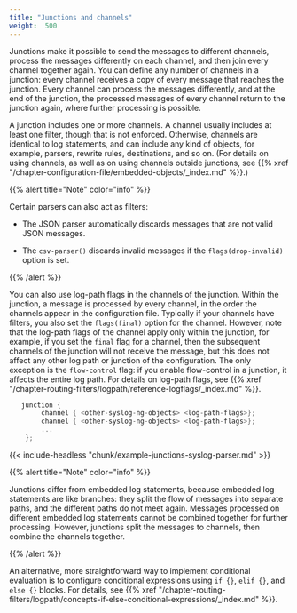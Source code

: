 ```yaml
---
title: "Junctions and channels"
weight:  500
---
```

<!-- DISCLAIMER: This file is based on the syslog-ng Open Source Edition documentation https://github.com/balabit/syslog-ng-ose-guides/commit/2f4a52ee61d1ea9ad27cb4f3168b95408fddfdf2 and is used under the terms of The syslog-ng Open Source Edition Documentation License. The file has been modified by Axoflow. -->

Junctions make it possible to send the messages to different channels, process the messages differently on each channel, and then join every channel together again. You can define any number of channels in a junction: every channel receives a copy of every message that reaches the junction. Every channel can process the messages differently, and at the end of the junction, the processed messages of every channel return to the junction again, where further processing is possible.

A junction includes one or more channels. A channel usually includes at least one filter, though that is not enforced. Otherwise, channels are identical to log statements, and can include any kind of objects, for example, parsers, rewrite rules, destinations, and so on. (For details on using channels, as well as on using channels outside junctions, see {{% xref "/chapter-configuration-file/embedded-objects/_index.md" %}}.)

{{% alert title="Note" color="info" %}}

Certain parsers can also act as filters:

  - The JSON parser automatically discards messages that are not valid JSON messages.

  - The `csv-parser()` discards invalid messages if the `flags(drop-invalid)` option is set.

{{% /alert %}}

You can also use log-path flags in the channels of the junction. Within the junction, a message is processed by every channel, in the order the channels appear in the configuration file. Typically if your channels have filters, you also set the `flags(final)` option for the channel. However, note that the log-path flags of the channel apply only within the junction, for example, if you set the `final` flag for a channel, then the subsequent channels of the junction will not receive the message, but this does not affect any other log path or junction of the configuration. The only exception is the `flow-control` flag: if you enable flow-control in a junction, it affects the entire log path. For details on log-path flags, see {{% xref "/chapter-routing-filters/logpath/reference-logflags/_index.md" %}}.

```c
   junction {
        channel { <other-syslog-ng-objects> <log-path-flags>};
        channel { <other-syslog-ng-objects> <log-path-flags>};
        ...
    };
```


{{< include-headless "chunk/example-junctions-syslog-parser.md" >}}


{{% alert title="Note" color="info" %}}

Junctions differ from embedded log statements, because embedded log statements are like branches: they split the flow of messages into separate paths, and the different paths do not meet again. Messages processed on different embedded log statements cannot be combined together for further processing. However, junctions split the messages to channels, then combine the channels together.

{{% /alert %}}

An alternative, more straightforward way to implement conditional evaluation is to configure conditional expressions using `if {}`, `elif {}`, and `else {}` blocks. For details, see {{% xref "/chapter-routing-filters/logpath/concepts-if-else-conditional-expressions/_index.md" %}}.

